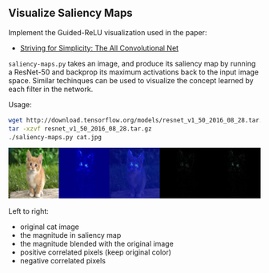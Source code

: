 ## Visualize Saliency Maps

Implement the Guided-ReLU visualization used in the paper:

* [Striving for Simplicity: The All Convolutional Net](https://arxiv.org/abs/1412.6806)

`saliency-maps.py` takes an image, and produce its saliency map by running a ResNet-50 and backprop its maximum
activations back to the input image space.
Similar techinques can be used to visualize the concept learned by each filter in the network.

Usage:
````bash
wget http://download.tensorflow.org/models/resnet_v1_50_2016_08_28.tar.gz
tar -xzvf resnet_v1_50_2016_08_28.tar.gz
./saliency-maps.py cat.jpg
````

<p align="center"> <img src="./guided-relu-demo.jpg" width="800"> </p>

Left to right:
+ original cat image
+ the magnitude in saliency map
+ the magnitude blended with the original image
+ positive correlated pixels (keep original color)
+ negative correlated pixels
